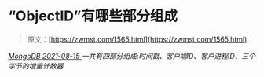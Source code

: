 <!--yml
category: 未分类
date: 0001-01-01 00:00:00
--->

# “ObjectID”有哪些部分组成

> 原文：[https://zwmst.com/1565.html](https://zwmst.com/1565.html)

   [ *MongoDB* ](https://zwmst.com/mongodb)*[ <time datetime="2021-08-15T15:28:50+08:00"> 2021-08-15 </time> ](https://zwmst.com/1565.html)  一共有四部分组成:时间戳、客户端ID、客户进程ID、三个字节的增量计数器*
